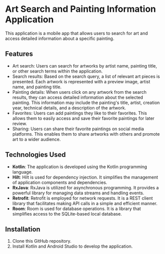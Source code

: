 # Art Search and Painting Information Application

This application is a mobile app that allows users to search for art and access detailed information about a specific painting.

## Features

- Art search: Users can search for artworks by artist name, painting title, or other search terms within the application.
- Search results: Based on the search query, a list of relevant art pieces is presented. Each artwork is represented with a preview image, artist name, and painting title.
- Painting details: When users click on any artwork from the search results, they can access detailed information about the selected painting. This information may include the painting's title, artist, creation year, technical details, and a description of the artwork.
- Favorites: Users can add paintings they like to their favorites. This allows them to easily access and save their favorite paintings for later review.
- Sharing: Users can share their favorite paintings on social media platforms. This enables them to share artworks with others and promote art to a wider audience.

## Technologies Used

- **Kotlin**: The application is developed using the Kotlin programming language.
- **Hilt**: Hilt is used for dependency injection. It simplifies the management of application components and dependencies.
- **RxJava**: RxJava is utilized for asynchronous programming. It provides a powerful library for managing data streams and handling events.
- **Retrofit**: Retrofit is employed for network requests. It is a REST client library that facilitates making API calls in a simple and efficient manner.
- **Room**: Room is used for database operations. It is a library that simplifies access to the SQLite-based local database.

## Installation

1. Clone this GitHub repository.
2. Install Kotlin and Android Studio to develop the application.
